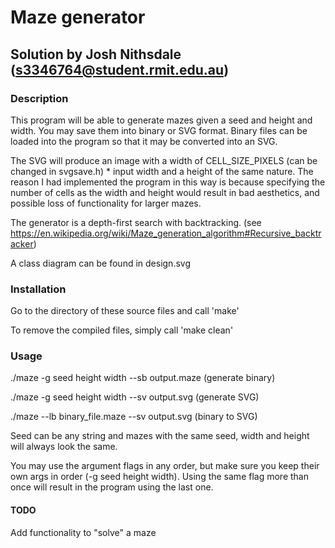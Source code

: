 Maze generator
==============

Solution by Josh Nithsdale (s3346764@student.rmit.edu.au)
---------------------------------------------------------


### Description
This program will be able to generate mazes given a seed and height and width.
You may save them into binary or SVG format. Binary files can be loaded into
the program so that it may be converted into an SVG.

The SVG will produce an image with a width of CELL_SIZE_PIXELS (can be changed
in svgsave.h) * input width and a height of the same nature.
The reason I had implemented the program in this way is because specifying the
number of cells as the width and height would result in bad aesthetics, and
possible loss of functionality for larger mazes.

The generator is a depth-first search with backtracking. (see 
https://en.wikipedia.org/wiki/Maze_generation_algorithm#Recursive_backtracker)

A class diagram can be found in design.svg



### Installation
Go to the directory of these source files and call
    'make'

To remove the compiled files, simply call
    'make clean'



### Usage
./maze -g seed height width --sb output.maze   (generate binary)

./maze -g seed height width --sv output.svg    (generate SVG)

./maze --lb binary_file.maze --sv output.svg   (binary to SVG)

Seed can be any string and mazes with the same seed, width and height will always
look the same.

You may use the argument flags in any order, but make sure you keep their own args 
in order (-g seed height width). Using the same flag more than once will result
in the program using the last one.


#### TODO
Add functionality to "solve" a maze